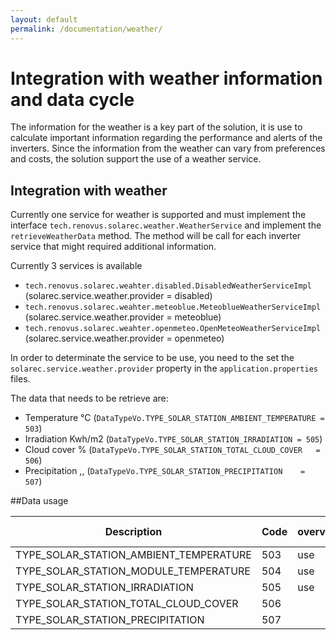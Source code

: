 ```yaml
---
layout: default
permalink: /documentation/weather/
---
```

# Integration with weather information and data cycle
The information for the weather is a key part of the solution, it is use to calculate important information regarding the performance and alerts of the inverters. Since the information from the weather can vary from preferences and costs, the solution support the use of a weather service.

## Integration with weather
Currently one service for weather is supported and must implement the interface `tech.renovus.solarec.weather.WeatherService` and implement the `retrieveWeatherData` method. The method will be call for each inverter service that might required additional information.

Currently 3 services is available
- `tech.renovus.solarec.weahter.disabled.DisabledWeatherServiceImpl` (solarec.service.weather.provider = disabled)
- `tech.renovus.solarec.weahter.meteoblue.MeteoblueWeatherServiceImpl` (solarec.service.weather.provider = meteoblue)
- `tech.renovus.solarec.weahter.openmeteo.OpenMeteoWeatherServiceImpl` (solarec.service.weather.provider = openmeteo)

In order to determinate the service to be use, you need to the set the `solarec.service.weather.provider` property in the `application.properties` files.

The data that needs to be retrieve are:
- Temperature °C (`DataTypeVo.TYPE_SOLAR_STATION_AMBIENT_TEMPERATURE = 503`)
- Irradiation Kwh/m2 (`DataTypeVo.TYPE_SOLAR_STATION_IRRADIATION = 505`)
- Cloud cover % (`DataTypeVo.TYPE_SOLAR_STATION_TOTAL_CLOUD_COVER	= 506`)
- Precipitation ,, (`DataTypeVo.TYPE_SOLAR_STATION_PRECIPITATION	= 507`)

##Data usage

| Description                                      | Code   | overview | power_curve | performance | climate | anomaly_detection | alerts | inverter | Data Grid | Weather | Certificate |
|--------------------------------------------------|--------|----------|-------------|-------------|---------|-------------------|--------|----------|-----------|---------|-------------|
| TYPE_SOLAR_STATION_AMBIENT_TEMPERATURE           | 503    | use      |             |             | use     |                   |        | added    |           | added   |             |
| TYPE_SOLAR_STATION_MODULE_TEMPERATURE            | 504    | use      |             |             | use     |                   |        | added    |           |         |             |
| TYPE_SOLAR_STATION_IRRADIATION                   | 505    | use      | use         | use         | use     |                   | use    | added    |           | added   |             |
| TYPE_SOLAR_STATION_TOTAL_CLOUD_COVER             | 506    |          |             |             |         |                   |        |          |           | added   |             |
| TYPE_SOLAR_STATION_PRECIPITATION                 | 507    |          |             |             |         |                   |        |          |           | added   |             |
